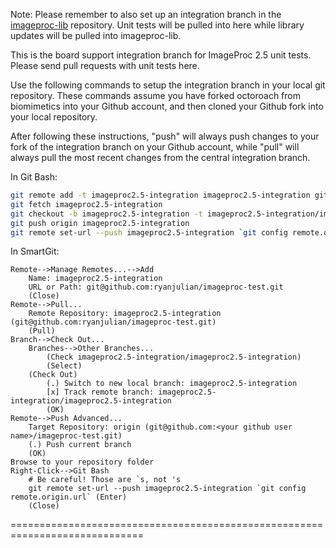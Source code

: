 Note: Please remember to also set up an integration branch in the [imageproc-lib](https://github.com/ryanjulian/imageproc-lib/tree/imageproc2.5-integration) repository. 
Unit tests will be pulled into here while library updates will be pulled into imageproc-lib.

This is the board support integration branch for ImageProc 2.5 unit tests.
Please send pull requests with unit tests here.

Use the following commands to setup the integration branch in your local git 
repository. These commands assume you have forked octoroach from 
biomimetics into your Github account, and then cloned your Github fork into
your local repository.

After following these instructions, "push" will always push changes to your
fork of the integration branch on your Github account, while "pull" will
always pull the most recent changes from the central integration branch.

In Git Bash:
```bash
git remote add -t imageproc2.5-integration imageproc2.5-integration git@github.com:ryanjulian/imageproc-test.git
git fetch imageproc2.5-integration
git checkout -b imageproc2.5-integration -t imageproc2.5-integration/imageproc2.5-integration
git push origin imageproc2.5-integration
git remote set-url --push imageproc2.5-integration `git config remote.origin.url`
```

In SmartGit:
```text
Remote-->Manage Remotes...-->Add
    Name: imageproc2.5-integration
    URL or Path: git@github.com:ryanjulian/imageproc-test.git
    (Close)
Remote-->Pull...
    Remote Repository: imageproc2.5-integration (git@github.com:ryanjulian/imageproc-test.git)
    (Pull)
Branch-->Check Out...
    Branches-->Other Branches...
        (Check imageproc2.5-integration/imageproc2.5-integration)
        (Select)
    (Check Out)
        (.) Switch to new local branch: imageproc2.5-integration
        [x] Track remote branch: imageproc2.5-integration/imageproc2.5-integration
        (OK)
Remote-->Push Advanced...
    Target Repository: origin (git@github.com:<your github user name>/imageproc-test.git)
    (.) Push current branch
    (OK)
Browse to your repository folder
Right-Click-->Git Bash
    # Be careful! Those are `s, not 's
    git remote set-url --push imageproc2.5-integration `git config remote.origin.url` (Enter)
    (Close)
```

=============================================================================